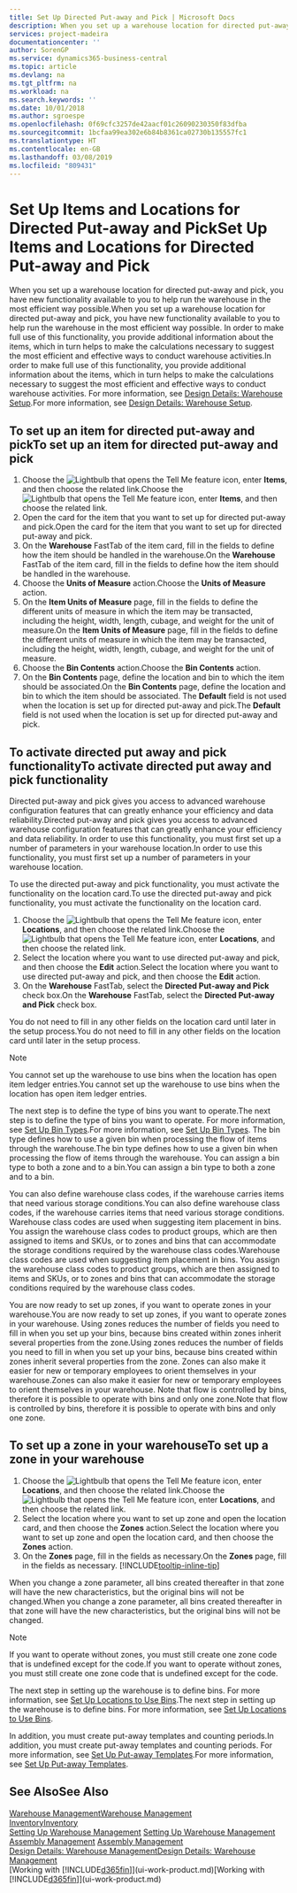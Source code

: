 ```yaml
---
title: Set Up Directed Put-away and Pick | Microsoft Docs
description: When you set up a warehouse location for directed put-away and pick, you have new functionality available to you to help run the warehouse in the most efficient way possible.
services: project-madeira
documentationcenter: ''
author: SorenGP
ms.service: dynamics365-business-central
ms.topic: article
ms.devlang: na
ms.tgt_pltfrm: na
ms.workload: na
ms.search.keywords: ''
ms.date: 10/01/2018
ms.author: sgroespe
ms.openlocfilehash: 0f69cfc3257de42aacf01c26090230350f83dfba
ms.sourcegitcommit: 1bcfaa99ea302e6b84b8361ca02730b135557fc1
ms.translationtype: HT
ms.contentlocale: en-GB
ms.lasthandoff: 03/08/2019
ms.locfileid: "809431"
---
```

# <a name="set-up-items-and-locations-for-directed-put-away-and-pick"></a><span data-ttu-id="567d1-103">Set Up Items and Locations for Directed Put-away and Pick</span><span class="sxs-lookup"><span data-stu-id="567d1-103">Set Up Items and Locations for Directed Put-away and Pick</span></span>
<span data-ttu-id="567d1-104">When you set up a warehouse location for directed put-away and pick, you have new functionality available to you to help run the warehouse in the most efficient way possible.</span><span class="sxs-lookup"><span data-stu-id="567d1-104">When you set up a warehouse location for directed put-away and pick, you have new functionality available to you to help run the warehouse in the most efficient way possible.</span></span> <span data-ttu-id="567d1-105">In order to make full use of this functionality, you provide additional information about the items, which in turn helps to make the calculations necessary to suggest the most efficient and effective ways to conduct warehouse activities.</span><span class="sxs-lookup"><span data-stu-id="567d1-105">In order to make full use of this functionality, you provide additional information about the items, which in turn helps to make the calculations necessary to suggest the most efficient and effective ways to conduct warehouse activities.</span></span> <span data-ttu-id="567d1-106">For more information, see [Design Details: Warehouse Setup](design-details-warehouse-setup.md).</span><span class="sxs-lookup"><span data-stu-id="567d1-106">For more information, see [Design Details: Warehouse Setup](design-details-warehouse-setup.md).</span></span>

## <a name="to-set-up-an-item-for-directed-put-away-and-pick"></a><span data-ttu-id="567d1-107">To set up an item for directed put-away and pick</span><span class="sxs-lookup"><span data-stu-id="567d1-107">To set up an item for directed put-away and pick</span></span>  
1.  <span data-ttu-id="567d1-108">Choose the ![Lightbulb that opens the Tell Me feature](media/ui-search/search_small.png "Tell me what you want to do") icon, enter **Items**, and then choose the related link.</span><span class="sxs-lookup"><span data-stu-id="567d1-108">Choose the ![Lightbulb that opens the Tell Me feature](media/ui-search/search_small.png "Tell me what you want to do") icon, enter **Items**, and then choose the related link.</span></span>  
2.  <span data-ttu-id="567d1-109">Open the card for the item that you want to set up for directed put-away and pick.</span><span class="sxs-lookup"><span data-stu-id="567d1-109">Open the card for the item that you want to set up for directed put-away and pick.</span></span>
3. <span data-ttu-id="567d1-110">On the **Warehouse** FastTab of the item card, fill in the fields to define how the item should be handled in the warehouse.</span><span class="sxs-lookup"><span data-stu-id="567d1-110">On the **Warehouse** FastTab of the item card, fill in the fields to define how the item should be handled in the warehouse.</span></span>  
4.  <span data-ttu-id="567d1-111">Choose the **Units of Measure** action.</span><span class="sxs-lookup"><span data-stu-id="567d1-111">Choose the **Units of Measure** action.</span></span>
5. <span data-ttu-id="567d1-112">On the **Item Units of Measure** page, fill in the fields to define the different units of measure in which the item may be transacted, including the height, width, length, cubage, and weight for the unit of measure.</span><span class="sxs-lookup"><span data-stu-id="567d1-112">On the **Item Units of Measure** page, fill in the fields to define the different units of measure in which the item may be transacted, including the height, width, length, cubage, and weight for the unit of measure.</span></span>
6. <span data-ttu-id="567d1-113">Choose the **Bin Contents** action.</span><span class="sxs-lookup"><span data-stu-id="567d1-113">Choose the **Bin Contents** action.</span></span>
7. <span data-ttu-id="567d1-114">On the **Bin Contents** page, define the location and bin to which the item should be associated.</span><span class="sxs-lookup"><span data-stu-id="567d1-114">On the **Bin Contents** page, define the location and bin to which the item should be associated.</span></span> <span data-ttu-id="567d1-115">The **Default** field is not used when the location is set up for directed put-away and pick.</span><span class="sxs-lookup"><span data-stu-id="567d1-115">The **Default** field is not used when the location is set up for directed put-away and pick.</span></span>  

## <a name="to-activate-directed-put-away-and-pick-functionality"></a><span data-ttu-id="567d1-116">To activate directed put away and pick functionality</span><span class="sxs-lookup"><span data-stu-id="567d1-116">To activate directed put away and pick functionality</span></span>  
<span data-ttu-id="567d1-117">Directed put-away and pick gives you access to advanced warehouse configuration features that can greatly enhance your efficiency and data reliability.</span><span class="sxs-lookup"><span data-stu-id="567d1-117">Directed put-away and pick gives you access to advanced warehouse configuration features that can greatly enhance your efficiency and data reliability.</span></span> <span data-ttu-id="567d1-118">In order to use this functionality, you must first set up a number of parameters in your warehouse location.</span><span class="sxs-lookup"><span data-stu-id="567d1-118">In order to use this functionality, you must first set up a number of parameters in your warehouse location.</span></span>  

<span data-ttu-id="567d1-119">To use the directed put-away and pick functionality, you must activate the functionality on the location card.</span><span class="sxs-lookup"><span data-stu-id="567d1-119">To use the directed put-away and pick functionality, you must activate the functionality on the location card.</span></span>    
1.  <span data-ttu-id="567d1-120">Choose the ![Lightbulb that opens the Tell Me feature](media/ui-search/search_small.png "Tell me what you want to do") icon, enter **Locations**, and then choose the related link.</span><span class="sxs-lookup"><span data-stu-id="567d1-120">Choose the ![Lightbulb that opens the Tell Me feature](media/ui-search/search_small.png "Tell me what you want to do") icon, enter **Locations**, and then choose the related link.</span></span>  
2.  <span data-ttu-id="567d1-121">Select the location where you want to use directed put-away and pick, and then choose the **Edit** action.</span><span class="sxs-lookup"><span data-stu-id="567d1-121">Select the location where you want to use directed put-away and pick, and then choose the **Edit** action.</span></span>  
3.  <span data-ttu-id="567d1-122">On the **Warehouse** FastTab, select the **Directed Put-away and Pick** check box.</span><span class="sxs-lookup"><span data-stu-id="567d1-122">On the **Warehouse** FastTab, select the **Directed Put-away and Pick** check box.</span></span>  

<span data-ttu-id="567d1-123">You do not need to fill in any other fields on the location card until later in the setup process.</span><span class="sxs-lookup"><span data-stu-id="567d1-123">You do not need to fill in any other fields on the location card until later in the setup process.</span></span>  

> [!NOTE]  
>  <span data-ttu-id="567d1-124">You cannot set up the warehouse to use bins when the location has open item ledger entries.</span><span class="sxs-lookup"><span data-stu-id="567d1-124">You cannot set up the warehouse to use bins when the location has open item ledger entries.</span></span>  

<span data-ttu-id="567d1-125">The next step is to define the type of bins you want to operate.</span><span class="sxs-lookup"><span data-stu-id="567d1-125">The next step is to define the type of bins you want to operate.</span></span> <span data-ttu-id="567d1-126">For more information, see [Set Up Bin Types](warehouse-how-to-set-up-bin-types.md).</span><span class="sxs-lookup"><span data-stu-id="567d1-126">For more information, see [Set Up Bin Types](warehouse-how-to-set-up-bin-types.md).</span></span> <span data-ttu-id="567d1-127">The bin type defines how to use a given bin when processing the flow of items through the warehouse.</span><span class="sxs-lookup"><span data-stu-id="567d1-127">The bin type defines how to use a given bin when processing the flow of items through the warehouse.</span></span> <span data-ttu-id="567d1-128">You can assign a bin type to both a zone and to a bin.</span><span class="sxs-lookup"><span data-stu-id="567d1-128">You can assign a bin type to both a zone and to a bin.</span></span>  

<span data-ttu-id="567d1-129">You can also define warehouse class codes, if the warehouse carries items that need various storage conditions.</span><span class="sxs-lookup"><span data-stu-id="567d1-129">You can also define warehouse class codes, if the warehouse carries items that need various storage conditions.</span></span> <span data-ttu-id="567d1-130">Warehouse class codes are used when suggesting item placement in bins. You assign the warehouse class codes to product groups, which are then assigned to items and SKUs, or to zones and bins that can accommodate the storage conditions required by the warehouse class codes.</span><span class="sxs-lookup"><span data-stu-id="567d1-130">Warehouse class codes are used when suggesting item placement in bins. You assign the warehouse class codes to product groups, which are then assigned to items and SKUs, or to zones and bins that can accommodate the storage conditions required by the warehouse class codes.</span></span>  

<span data-ttu-id="567d1-131">You are now ready to set up zones, if you want to operate zones in your warehouse.</span><span class="sxs-lookup"><span data-stu-id="567d1-131">You are now ready to set up zones, if you want to operate zones in your warehouse.</span></span> <span data-ttu-id="567d1-132">Using zones reduces the number of fields you need to fill in when you set up your bins, because bins created within zones inherit several properties from the zone.</span><span class="sxs-lookup"><span data-stu-id="567d1-132">Using zones reduces the number of fields you need to fill in when you set up your bins, because bins created within zones inherit several properties from the zone.</span></span> <span data-ttu-id="567d1-133">Zones can also make it easier for new or temporary employees to orient themselves in your warehouse.</span><span class="sxs-lookup"><span data-stu-id="567d1-133">Zones can also make it easier for new or temporary employees to orient themselves in your warehouse.</span></span> <span data-ttu-id="567d1-134">Note that flow is controlled by bins, therefore it is possible to operate with bins and only one zone.</span><span class="sxs-lookup"><span data-stu-id="567d1-134">Note that flow is controlled by bins, therefore it is possible to operate with bins and only one zone.</span></span>  

## <a name="to-set-up-a-zone-in-your-warehouse"></a><span data-ttu-id="567d1-135">To set up a zone in your warehouse</span><span class="sxs-lookup"><span data-stu-id="567d1-135">To set up a zone in your warehouse</span></span>  
1.  <span data-ttu-id="567d1-136">Choose the ![Lightbulb that opens the Tell Me feature](media/ui-search/search_small.png "Tell me what you want to do") icon, enter **Locations**, and then choose the related link.</span><span class="sxs-lookup"><span data-stu-id="567d1-136">Choose the ![Lightbulb that opens the Tell Me feature](media/ui-search/search_small.png "Tell me what you want to do") icon, enter **Locations**, and then choose the related link.</span></span>  
2.  <span data-ttu-id="567d1-137">Select the location where you want to set up zone and open the location card, and then choose the **Zones** action.</span><span class="sxs-lookup"><span data-stu-id="567d1-137">Select the location where you want to set up zone and open the location card, and then choose the **Zones** action.</span></span>  
3.  <span data-ttu-id="567d1-138">On the **Zones** page, fill in the fields as necessary.</span><span class="sxs-lookup"><span data-stu-id="567d1-138">On the **Zones** page, fill in the fields as necessary.</span></span> [!INCLUDE[tooltip-inline-tip](includes/tooltip-inline-tip_md.md)]  

<span data-ttu-id="567d1-139">When you change a zone parameter, all bins created thereafter in that zone will have the new characteristics, but the original bins will not be changed.</span><span class="sxs-lookup"><span data-stu-id="567d1-139">When you change a zone parameter, all bins created thereafter in that zone will have the new characteristics, but the original bins will not be changed.</span></span>  

> [!NOTE]  
>  <span data-ttu-id="567d1-140">If you want to operate without zones, you must still create one zone code that is undefined except for the code.</span><span class="sxs-lookup"><span data-stu-id="567d1-140">If you want to operate without zones, you must still create one zone code that is undefined except for the code.</span></span>  

<span data-ttu-id="567d1-141">The next step in setting up the warehouse is to define bins. For more information, see [Set Up Locations to Use Bins](warehouse-how-to-set-up-locations-to-use-bins.md).</span><span class="sxs-lookup"><span data-stu-id="567d1-141">The next step in setting up the warehouse is to define bins. For more information, see [Set Up Locations to Use Bins](warehouse-how-to-set-up-locations-to-use-bins.md).</span></span>  

<span data-ttu-id="567d1-142">In addition, you must create put-away templates and counting periods.</span><span class="sxs-lookup"><span data-stu-id="567d1-142">In addition, you must create put-away templates and counting periods.</span></span> <span data-ttu-id="567d1-143">For more information, see [Set Up Put-away Templates](warehouse-how-to-set-up-put-away-templates.md).</span><span class="sxs-lookup"><span data-stu-id="567d1-143">For more information, see [Set Up Put-away Templates](warehouse-how-to-set-up-put-away-templates.md).</span></span>  

## <a name="see-also"></a><span data-ttu-id="567d1-144">See Also</span><span class="sxs-lookup"><span data-stu-id="567d1-144">See Also</span></span>  
[<span data-ttu-id="567d1-145">Warehouse Management</span><span class="sxs-lookup"><span data-stu-id="567d1-145">Warehouse Management</span></span>](warehouse-manage-warehouse.md)  
[<span data-ttu-id="567d1-146">Inventory</span><span class="sxs-lookup"><span data-stu-id="567d1-146">Inventory</span></span>](inventory-manage-inventory.md)  
<span data-ttu-id="567d1-147">[Setting Up Warehouse Management](warehouse-setup-warehouse.md)   </span><span class="sxs-lookup"><span data-stu-id="567d1-147">[Setting Up Warehouse Management](warehouse-setup-warehouse.md)   </span></span>  
<span data-ttu-id="567d1-148">[Assembly Management](assembly-assemble-items.md)  </span><span class="sxs-lookup"><span data-stu-id="567d1-148">[Assembly Management](assembly-assemble-items.md)  </span></span>  
[<span data-ttu-id="567d1-149">Design Details: Warehouse Management</span><span class="sxs-lookup"><span data-stu-id="567d1-149">Design Details: Warehouse Management</span></span>](design-details-warehouse-management.md)  
<span data-ttu-id="567d1-150">[Working with [!INCLUDE[d365fin](includes/d365fin_md.md)]](ui-work-product.md)</span><span class="sxs-lookup"><span data-stu-id="567d1-150">[Working with [!INCLUDE[d365fin](includes/d365fin_md.md)]](ui-work-product.md)</span></span>  
